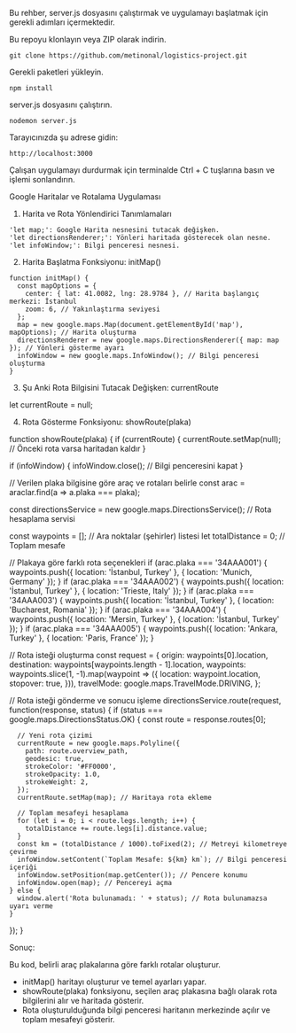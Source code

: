 
Bu rehber, server.js dosyasını çalıştırmak ve uygulamayı başlatmak için gerekli adımları içermektedir.

Bu repoyu klonlayın veya ZIP olarak indirin.

```
git clone https://github.com/metinonal/logistics-project.git
```

Gerekli paketleri yükleyin.

```
npm install
```

server.js dosyasını çalıştırın.

```
nodemon server.js
```

Tarayıcınızda şu adrese gidin:
```
http://localhost:3000
```

Çalışan uygulamayı durdurmak için terminalde Ctrl + C tuşlarına basın ve işlemi sonlandırın.

Google Haritalar ve Rotalama Uygulaması

1. Harita ve Rota Yönlendirici Tanımlamaları

```
'let map;': Google Harita nesnesini tutacak değişken.
'let directionsRenderer;': Yönleri haritada gösterecek olan nesne.
'let infoWindow;': Bilgi penceresi nesnesi.
```

2. Harita Başlatma Fonksiyonu: initMap()

```
function initMap() {
  const mapOptions = {
    center: { lat: 41.0082, lng: 28.9784 }, // Harita başlangıç merkezi: İstanbul
    zoom: 6, // Yakınlaştırma seviyesi
  };
  map = new google.maps.Map(document.getElementById('map'), mapOptions); // Harita oluşturma
  directionsRenderer = new google.maps.DirectionsRenderer({ map: map }); // Yönleri gösterme ayarı
  infoWindow = new google.maps.InfoWindow(); // Bilgi penceresi oluşturma
}
```

3. Şu Anki Rota Bilgisini Tutacak Değişken: currentRoute

let currentRoute = null;

4. Rota Gösterme Fonksiyonu: showRoute(plaka)

function showRoute(plaka) {
  if (currentRoute) {
    currentRoute.setMap(null); // Önceki rota varsa haritadan kaldır
  }

  if (infoWindow) {
    infoWindow.close(); // Bilgi penceresini kapat
  }

  // Verilen plaka bilgisine göre araç ve rotaları belirle
  const arac = araclar.find(a => a.plaka === plaka);
  
  const directionsService = new google.maps.DirectionsService(); // Rota hesaplama servisi
  
  const waypoints = []; // Ara noktalar (şehirler) listesi
  let totalDistance = 0; // Toplam mesafe

  // Plakaya göre farklı rota seçenekleri
  if (arac.plaka === '34AAA001') {
    waypoints.push({ location: 'İstanbul, Turkey' }, { location: 'Munich, Germany' });
  } 
  if (arac.plaka === '34AAA002') {
    waypoints.push({ location: 'İstanbul, Turkey' }, { location: 'Trieste, Italy' });
  }
  if (arac.plaka === '34AAA003') {
    waypoints.push({ location: 'İstanbul, Turkey' }, { location: 'Bucharest, Romania' });
  }
  if (arac.plaka === '34AAA004') {
    waypoints.push({ location: 'Mersin, Turkey' }, { location: 'İstanbul, Turkey' });
  }
  if (arac.plaka === '34AAA005') {
    waypoints.push({ location: 'Ankara, Turkey' }, { location: 'Paris, France' });
  }

  // Rota isteği oluşturma
  const request = {
    origin: waypoints[0].location,
    destination: waypoints[waypoints.length - 1].location,
    waypoints: waypoints.slice(1, -1).map(waypoint => ({
      location: waypoint.location,
      stopover: true,
    })),
    travelMode: google.maps.TravelMode.DRIVING,
  };

  // Rota isteği gönderme ve sonucu işleme
  directionsService.route(request, function(response, status) {
    if (status === google.maps.DirectionsStatus.OK) {
      const route = response.routes[0];
      
      // Yeni rota çizimi
      currentRoute = new google.maps.Polyline({
        path: route.overview_path,
        geodesic: true,
        strokeColor: '#FF0000',
        strokeOpacity: 1.0,
        strokeWeight: 2,
      });
      currentRoute.setMap(map); // Haritaya rota ekleme

      // Toplam mesafeyi hesaplama
      for (let i = 0; i < route.legs.length; i++) {
        totalDistance += route.legs[i].distance.value;
      }
      const km = (totalDistance / 1000).toFixed(2); // Metreyi kilometreye çevirme
      infoWindow.setContent(`Toplam Mesafe: ${km} km`); // Bilgi penceresi içeriği
      infoWindow.setPosition(map.getCenter()); // Pencere konumu
      infoWindow.open(map); // Pencereyi açma
    } else {
      window.alert('Rota bulunamadı: ' + status); // Rota bulunamazsa uyarı verme
    }
  });
}


Sonuç:

Bu kod, belirli araç plakalarına göre farklı rotalar oluşturur.
- initMap() haritayı oluşturur ve temel ayarları yapar.
- showRoute(plaka) fonksiyonu, seçilen araç plakasına bağlı olarak rota bilgilerini alır ve haritada gösterir.
- Rota oluşturulduğunda bilgi penceresi haritanın merkezinde açılır ve toplam mesafeyi gösterir.
